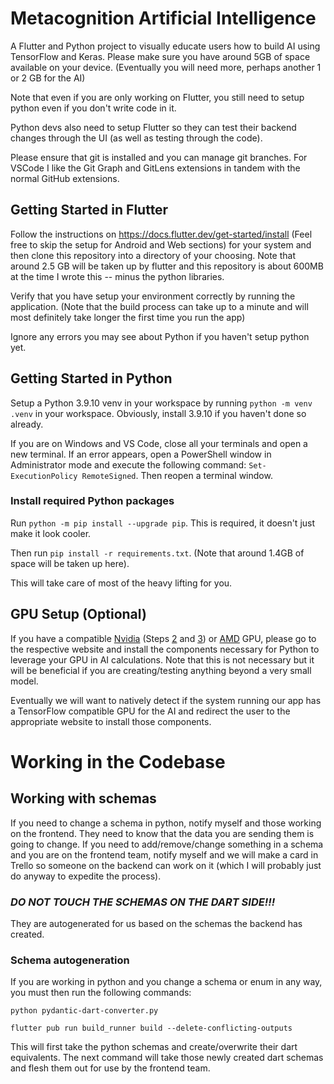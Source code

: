 # Metacognition Artificial Intelligence

A Flutter and Python project to visually educate users how to build AI using TensorFlow and Keras. Please make sure you have around 5GB of space available on your device. (Eventually you will need more, perhaps another 1 or 2 GB for the AI)

Note that even if you are only working on Flutter, you still need to setup python even if you don't write code in it.

Python devs also need to setup Flutter so they can test their backend changes through the UI (as well as testing through the code).

Please ensure that git is installed and you can manage git branches. For VSCode I like the Git Graph and GitLens extensions in tandem with the normal GitHub extensions.

## Getting Started in Flutter

Follow the instructions on <https://docs.flutter.dev/get-started/install> (Feel free to skip the setup for Android and Web sections) for your system and then clone this repository into a directory of your choosing. Note that around 2.5 GB will be taken up by flutter and this repository is about 600MB at the time I wrote this -- minus the python libraries.

Verify that you have setup your environment correctly by running the application. (Note that the build process can take up to a minute and will most definitely take longer the first time you run the app) 

Ignore any errors you may see about Python if you haven't setup python yet.

## Getting Started in Python

Setup a Python 3.9.10 venv in your workspace by running `python -m venv .venv` in your workspace. Obviously, install 3.9.10 if you haven't done so already.

If you are on Windows and VS Code, close all your terminals and open a new terminal. If an error appears, open a PowerShell window in Administrator mode and execute the following command: `Set-ExecutionPolicy RemoteSigned`. Then reopen a terminal window.

### Install required Python packages

Run `python -m pip install --upgrade pip`. This is required, it doesn't just make it look cooler.

Then run `pip install -r requirements.txt`. (Note that around 1.4GB of space will be taken up here).

This will take care of most of the heavy lifting for you.

## GPU Setup (Optional)

If you have a compatible [Nvidia](https://developer.nvidia.com/cuda-gpus) (Steps [2](https://developer.nvidia.com/cuda-toolkit-archive) and [3](https://developer.nvidia.com/rdp/cudnn-archive)) or [AMD](https://medium.com/analytics-vidhya/install-tensorflow-2-for-amd-gpus-87e8d7aeb812) GPU, please go to the respective website and install the components necessary for Python to leverage your GPU in AI calculations. Note that this is not necessary but it will be beneficial if you are creating/testing anything beyond a very small model.

Eventually we will want to natively detect if the system running our app has a TensorFlow compatible GPU for the AI and redirect the user to the appropriate website to install those components.

# Working in the Codebase

## Working with schemas

If you need to change a schema in python, notify myself and those working on the frontend. They need to know that the data you are sending them is going to change.
If you need to add/remove/change something in a schema and you are on the frontend team, notify myself and we will make a card in Trello so someone on the backend can work on it (which I will probably just do anyway to expedite the process). 

### **_DO NOT TOUCH THE SCHEMAS ON THE DART SIDE!!!_** 
They are autogenerated for us based on the schemas the backend has created.

### Schema autogeneration

If you are working in python and you change a schema or enum in any way, you must then run the following commands:

`python pydantic-dart-converter.py`

`flutter pub run build_runner build --delete-conflicting-outputs`

This will first take the python schemas and create/overwrite their dart equivalents. The next command will take those newly created dart schemas and flesh them out for use by the frontend team.
